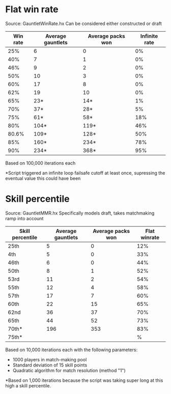 # Flat win rate 
Source: GauntletWinRate.hx
Can be considered either constructed or draft

| Win rate | Average gauntlets | Average packs won |Infinite rate|
|----------|-------------------|-------------------|-------------|
| 25%      | 6                 | 0                 |0%           |
| 40%      | 7                 | 1                 |0%           |
| 46%      | 9                 | 2                 |0%           |
| 50%      | 10                | 3                 |0%           |
| 60%      | 17                | 8                 |0%           |
| 62%      | 19                | 10                |0%           |
| 65%      | 23*               | 14*               |1%           |
| 70%      | 37*               | 28*               |5%           |
| 75%      | 61*               | 58*               |18%          |
| 80%      | 104*              | 119*              |46%          |
| 80.6%    | 109*              | 128*              |50%          |
| 85%      | 160*              | 234*              |78%          |
| 90%      | 234*              | 368*              |95%          |

Based on 100,000 iterations each

*Script triggered an infinite loop failsafe cutoff at least once, supressing the eventual value this could have been

# Skill percentile
Source: GauntletMMR.hx
Specifically models draft, takes matchmaking ramp into account

| Skill percentile | Average gauntlets | Average packs won | Flat winrate |
|------------------|-------------------|-------------------|--------------|
| 25th             | 5                 | 0                 |12%           |
| 4th              | 5                 | 0                 |33%           |
| 46th             | 6                 | 0                 |44%           |
| 50th             | 8                 | 1                 |52%           |
| 53rd             | 11                | 2                 |54%           |
| 55th             | 12                | 4                 |58%           |
| 57th             | 17                | 7                 |60%           |
| 60th             | 22                | 15                |65%           |
| 62nd             | 36                | 37                |70%           |
| 65th             | 44                | 52                |73%           |
| 70th*            | 196               | 353               |83%           |
| 75th*            |                   |                   |  %           |

Based on 10,000 iterations each with the following parameters:
- 1000 players in match-making pool
- Standard deviation of 15 skill points
- Quadratic algorithm for match resolution (method "1")

\*Based on 1,000 iterations because the script was taking super long at this high a skill percentile.
